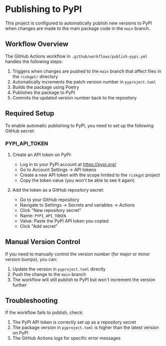 # Publishing to PyPI

This project is configured to automatically publish new versions to PyPI when changes are made to the main package code in the `main` branch.

## Workflow Overview

The GitHub Actions workflow in `.github/workflows/publish-pypi.yml` handles the following steps:

1. Triggers when changes are pushed to the `main` branch that affect files in the `riskgpt/` directory
2. Automatically increments the patch version number in `pyproject.toml`
3. Builds the package using Poetry
4. Publishes the package to PyPI
5. Commits the updated version number back to the repository

## Required Setup

To enable automatic publishing to PyPI, you need to set up the following GitHub secret:

### PYPI_API_TOKEN

1. Create an API token on PyPI:
   - Log in to your PyPI account at https://pypi.org/
   - Go to Account Settings → API tokens
   - Create a new API token with the scope limited to the `riskgpt` project
   - Copy the token value (you won't be able to see it again)

2. Add the token as a GitHub repository secret:
   - Go to your GitHub repository
   - Navigate to Settings → Secrets and variables → Actions
   - Click "New repository secret"
   - Name: `PYPI_API_TOKEN`
   - Value: Paste the PyPI API token you copied
   - Click "Add secret"

## Manual Version Control

If you need to manually control the version number (for major or minor version bumps), you can:

1. Update the version in `pyproject.toml` directly
2. Push the change to the `main` branch
3. The workflow will still publish to PyPI but won't increment the version further

## Troubleshooting

If the workflow fails to publish, check:

1. The PyPI API token is correctly set up as a repository secret
2. The package version in `pyproject.toml` is higher than the latest version on PyPI
3. The GitHub Actions logs for specific error messages